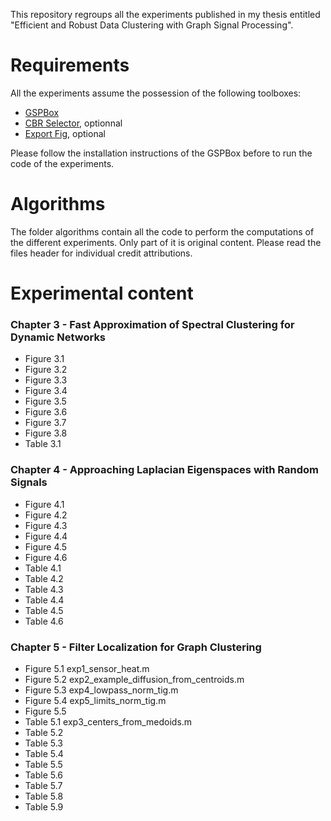 This repository regroups all the experiments published in my thesis entitled
"Efficient and Robust Data Clustering with Graph Signal Processing".


Requirements
============

All the experiments assume the possession of the following toolboxes:
* [GSPBox](https://github.com/epfl-lts2/gspbox)
* [CBR Selector](https://github.com/DevinCharles/cbrSelector), optionnal
* [Export Fig](https://github.com/altmany/export_fig), optional

Please follow the installation instructions of the GSPBox before to run the code of the experiments.


Algorithms
==========

The folder algorithms contain all the code to perform the computations of the different experiments.
Only part of it is original content. Please read the files header for individual credit attributions.


Experimental content
====================

### Chapter 3 - Fast Approximation of Spectral Clustering for Dynamic Networks

* Figure 3.1
* Figure 3.2
* Figure 3.3
* Figure 3.4
* Figure 3.5
* Figure 3.6
* Figure 3.7
* Figure 3.8
* Table 3.1

### Chapter 4 - Approaching Laplacian Eigenspaces with Random Signals

* Figure 4.1
* Figure 4.2
* Figure 4.3
* Figure 4.4
* Figure 4.5
* Figure 4.6
* Table 4.1
* Table 4.2
* Table 4.3
* Table 4.4
* Table 4.5
* Table 4.6

### Chapter 5 - Filter Localization for Graph Clustering

* Figure 5.1 exp1_sensor_heat.m
* Figure 5.2 exp2_example_diffusion_from_centroids.m
* Figure 5.3 exp4_lowpass_norm_tig.m
* Figure 5.4 exp5_limits_norm_tig.m
* Figure 5.5
* Table 5.1 exp3_centers_from_medoids.m
* Table 5.2
* Table 5.3
* Table 5.4
* Table 5.5
* Table 5.6
* Table 5.7
* Table 5.8
* Table 5.9
